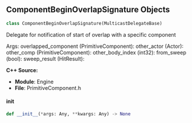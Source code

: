 ## ComponentBeginOverlapSignature Objects

```python
class ComponentBeginOverlapSignature(MulticastDelegateBase)
```

Delegate for notification of start of overlap with a specific component

Args:
    overlapped_component (PrimitiveComponent): 
    other_actor (Actor): 
    other_comp (PrimitiveComponent): 
    other_body_index (int32): 
    from_sweep (bool): 
    sweep_result (HitResult):

**C++ Source:**

- **Module**: Engine
- **File**: PrimitiveComponent.h

<a id="unreal.ComponentBeginOverlapSignature.__init__"></a>

#### __init__

```python
def __init__(*args: Any, **kwargs: Any) -> None
```

<a id="unreal.ComponentBeginTouchOverSignature"></a>